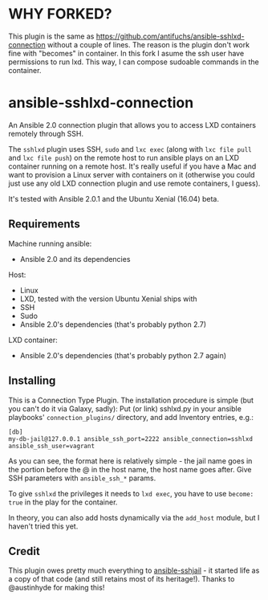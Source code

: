 # WHY FORKED?

This plugin is the same as https://github.com/antifuchs/ansible-sshlxd-connection
without a couple of lines.
The reason is the plugin don't work fine with "becomes" in container.
In this fork I asume the ssh user have permissions to run lxd. This way,
I can compose sudoable commands in the container.


# ansible-sshlxd-connection

An Ansible 2.0 connection plugin that allows you to access LXD
containers remotely through SSH.

The `sshlxd` plugin uses SSH, `sudo` and `lxc exec` (along with `lxc
file pull` and `lxc file push`) on the remote host to run ansible
plays on an LXD container running on a remote host. It's really useful
if you have a Mac and want to provision a Linux server with containers
on it (otherwise you could just use any old LXD connection plugin and
use remote containers, I guess).

It's tested with Ansible 2.0.1 and the Ubuntu Xenial (16.04) beta.

## Requirements

Machine running ansible:

* Ansible 2.0 and its dependencies

Host:

* Linux
* LXD, tested with the version Ubuntu Xenial ships with
* SSH
* Sudo
* Ansible 2.0's dependencies (that's probably python 2.7)

LXD container:

* Ansible 2.0's dependencies (that's probably python 2.7 again)

## Installing

This is a Connection Type Plugin. The installation procedure is simple
(but you can't do it via Galaxy, sadly): Put (or link) sshlxd.py in
your ansible playbooks' `connection_plugins/` directory, and add
Inventory entries, e.g.:

```
[db]
my-db-jail@127.0.0.1 ansible_ssh_port=2222 ansible_connection=sshlxd ansible_ssh_user=vagrant
```

As you can see, the format here is relatively simple - the jail name
goes in the portion before the @ in the host name, the host name goes
after. Give SSH parameters with `ansible_ssh_*` params.

To give `sshlxd` the privileges it needs to `lxd exec`, you have to
use `become: true` in the play for the container.

In theory, you can also add hosts dynamically via the `add_host`
module, but I haven't tried this yet.

## Credit

This plugin owes pretty much everything to
[ansible-sshjail](https://github.com/austinhyde/ansible-sshjail) - it
started life as a copy of that code (and still retains most of its
heritage!). Thanks to @austinhyde for making this!
